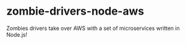 # zombie-drivers-node-aws
Zombies drivers take over AWS with a set of microservices written in Node.js!
